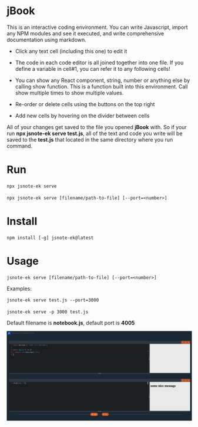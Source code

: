 # jBook

This is an interactive coding environment. You can write Javascript, import any NPM modules and see it executed, and write comprehensive documentation using markdown.

- Click any text cell (including this one) to edit it

- The code in each code editor is all joined together into one file. If you define a variable in cell#1, you can refer it to any following cells!

- You can show any React component, string, number or anything else by calling show function. This is a function built into this environment. Call show multiple times to show multiple values.

- Re-order or delete cells using the buttons on the top right

- Add new cells by hovering on the divider between cells

All of your changes get saved to the file you opened **jBook** with. So if your run **npx jsnote-ek serve test.js**, all of the text and code you write will be saved to the **test.js** that located in the same directory where you run command.

# Run

```
npx jsnote-ek serve

npx jsnote-ek serve [filename/path-to-file] [--port=<number>]
```


# Install

```
npm install [-g] jsnote-ek@latest
```

# Usage

```
jsnote-ek serve [filename/path-to-file] [--port=<number>]
```

Examples:

```
jsnote-ek serve test.js --port=3000

jsnote-ek serve -p 3000 test.js
```

Default filename is **notebook.js**, default port is **4005**

![](screen.png)
